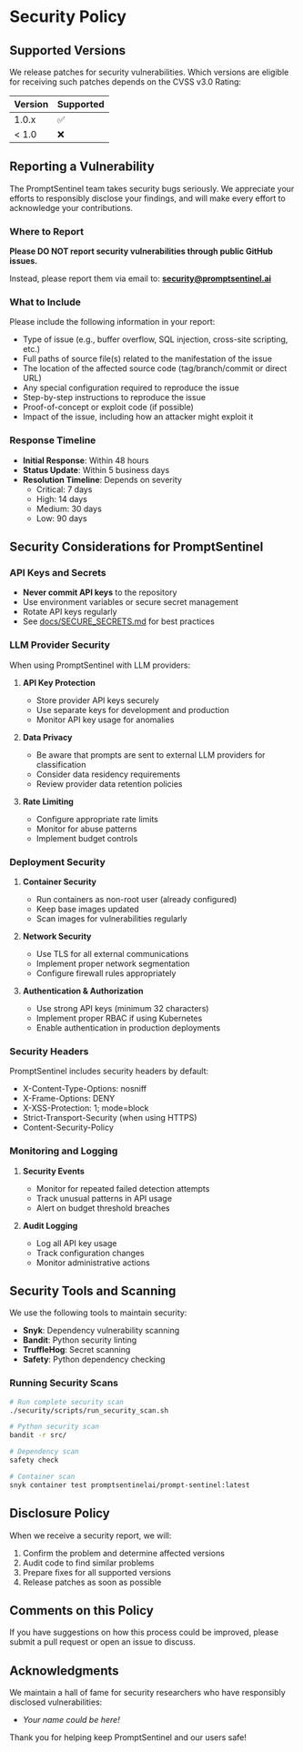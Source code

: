 # Security Policy

## Supported Versions

We release patches for security vulnerabilities. Which versions are eligible for receiving such patches depends on the CVSS v3.0 Rating:

| Version | Supported          |
| ------- | ------------------ |
| 1.0.x   | :white_check_mark: |
| < 1.0   | :x:                |

## Reporting a Vulnerability

The PromptSentinel team takes security bugs seriously. We appreciate your efforts to responsibly disclose your findings, and will make every effort to acknowledge your contributions.

### Where to Report

**Please DO NOT report security vulnerabilities through public GitHub issues.**

Instead, please report them via email to: **security@promptsentinel.ai**

### What to Include

Please include the following information in your report:

- Type of issue (e.g., buffer overflow, SQL injection, cross-site scripting, etc.)
- Full paths of source file(s) related to the manifestation of the issue
- The location of the affected source code (tag/branch/commit or direct URL)
- Any special configuration required to reproduce the issue
- Step-by-step instructions to reproduce the issue
- Proof-of-concept or exploit code (if possible)
- Impact of the issue, including how an attacker might exploit it

### Response Timeline

- **Initial Response**: Within 48 hours
- **Status Update**: Within 5 business days
- **Resolution Timeline**: Depends on severity
  - Critical: 7 days
  - High: 14 days
  - Medium: 30 days
  - Low: 90 days

## Security Considerations for PromptSentinel

### API Keys and Secrets

- **Never commit API keys** to the repository
- Use environment variables or secure secret management
- Rotate API keys regularly
- See [docs/SECURE_SECRETS.md](docs/SECURE_SECRETS.md) for best practices

### LLM Provider Security

When using PromptSentinel with LLM providers:

1. **API Key Protection**
   - Store provider API keys securely
   - Use separate keys for development and production
   - Monitor API key usage for anomalies

2. **Data Privacy**
   - Be aware that prompts are sent to external LLM providers for classification
   - Consider data residency requirements
   - Review provider data retention policies

3. **Rate Limiting**
   - Configure appropriate rate limits
   - Monitor for abuse patterns
   - Implement budget controls

### Deployment Security

1. **Container Security**
   - Run containers as non-root user (already configured)
   - Keep base images updated
   - Scan images for vulnerabilities regularly

2. **Network Security**
   - Use TLS for all external communications
   - Implement proper network segmentation
   - Configure firewall rules appropriately

3. **Authentication & Authorization**
   - Use strong API keys (minimum 32 characters)
   - Implement proper RBAC if using Kubernetes
   - Enable authentication in production deployments

### Security Headers

PromptSentinel includes security headers by default:

- X-Content-Type-Options: nosniff
- X-Frame-Options: DENY
- X-XSS-Protection: 1; mode=block
- Strict-Transport-Security (when using HTTPS)
- Content-Security-Policy

### Monitoring and Logging

1. **Security Events**
   - Monitor for repeated failed detection attempts
   - Track unusual patterns in API usage
   - Alert on budget threshold breaches

2. **Audit Logging**
   - Log all API key usage
   - Track configuration changes
   - Monitor administrative actions

## Security Tools and Scanning

We use the following tools to maintain security:

- **Snyk**: Dependency vulnerability scanning
- **Bandit**: Python security linting
- **TruffleHog**: Secret scanning
- **Safety**: Python dependency checking

### Running Security Scans

```bash
# Run complete security scan
./security/scripts/run_security_scan.sh

# Python security scan
bandit -r src/

# Dependency scan
safety check

# Container scan
snyk container test promptsentinelai/prompt-sentinel:latest
```

## Disclosure Policy

When we receive a security report, we will:

1. Confirm the problem and determine affected versions
2. Audit code to find similar problems
3. Prepare fixes for all supported versions
4. Release patches as soon as possible

## Comments on this Policy

If you have suggestions on how this process could be improved, please submit a pull request or open an issue to discuss.

## Acknowledgments

We maintain a hall of fame for security researchers who have responsibly disclosed vulnerabilities:

- *Your name could be here!*

Thank you for helping keep PromptSentinel and our users safe!